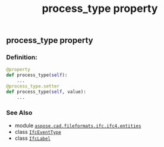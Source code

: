 ﻿---
title: process_type property
second_title: Aspose.CAD for Python via .NET API References
description: 
type: docs
weight: 150
url: /python-net/aspose.cad.fileformats.ifc.ifc4.entities/ifceventtype/process_type/
is_root: false
---

## process_type property

### Definition:
```python
@property
def process_type(self):
    ...
@process_type.setter
def process_type(self, value):
    ...
```

### See Also
* module [`aspose.cad.fileformats.ifc.ifc4.entities`](../../)
* class [`IfcEventType`](/cad/python-net/aspose.cad.fileformats.ifc.ifc4.entities/ifceventtype)
* class [`IfcLabel`](/cad/python-net/aspose.cad.fileformats.ifc.ifc4.types/ifclabel)
